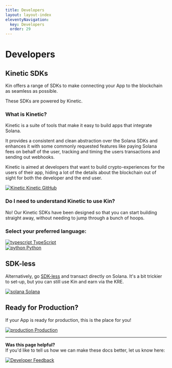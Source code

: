 ```yaml
---
title: Developers
layout: layout-index
eleventyNavigation:
  key: Developers
  order: 29
---
```


# Developers
## Kinetic SDKs

Kin offers a range of SDKs to make connecting your App to the blockchain as seamless as possible. 

These SDKs are powered by Kinetic.

### What is Kinetic?

Kinetic is a suite of tools that make it easy to build apps that integrate Solana.

It provides a consistent and clean abstraction over the Solana SDKs and enhances it with some commonly requested features like paying Solana fees on behalf of the user, tracking and timing the users transactions and sending out webhooks.

Kinetic is aimed at developers that want to build crypto-experiences for the users of their app, hiding a lot of the details about the blockchain out of sight for both the developer and the end user.

<div class='navIcons'>
  <a href='https://github.com/kin-labs/kinetic/' target='_blank'><div class='navIcon'>
    <img class='navIcon-icon' alt='Kinetic' src='./images/github-brands.svg'>
    <span class='navIcon-text'>Kinetic GitHub</span>
  </div></a>
</div>

### Do I need to understand Kinetic to use Kin?
No! Our Kinetic SDKs have been designed so that you can start building straight away, without needing to jump through a bunch of hoops.


### Select your preferred language:

<div class='navIcons'>
  <a href='/developers/typescript/'><div class='navIcon'>
    <img class='navIcon-icon developers-language image-logo' alt='typescript' src='./images/typescript.svg'>
    <span class='navIcon-text image-logo-text'>TypeScript</span>
  </div></a>
  <a href='/developers/python/'><div class='navIcon'>
    <img class='navIcon-icon developers-language image-logo' alt='python' src='./images/python2.png'>
    <span class='navIcon-text image-logo-text'>Python</span>
  </div></a>
</div>

## SDK-less
Alternatively, go [SDK-less](/developers/sdk-less/) and transact directly on Solana. It's a bit trickier to set-up, but you can still use Kin and earn via the KRE.

<div class='navIcons'>
  <a href='/developers/sdk-less/'><div class='navIcon'>
    <img class='navIcon-icon developers-language image-logo' alt='solana' src='./images/solana.png'>
    <span class='navIcon-text image-logo-text'>Solana</span>
  </div></a>
</div>

## Ready for Production?
If your App is ready for production, this is the place for you!

<div class='navIcons'>
  <a href='/developers/production/'><div class='navIcon'>
    <img class='navIcon-icon' alt='production' src='./images/coins-solid.svg'>
    <span class='navIcon-text'>Production</span>
  </div></a>
</div>

***
**Was this page helpful?**<br/>
If you'd like to tell us how we can make these docs better, let us know here:

<div class='navIcons'>
  <a href='https://forms.gle/qhjcDJR59v8RJsaY7' target='_blank'><div class='navIcon'>
    <img class='navIcon-icon' alt='Developer' src='../essentials/images/comment-dots-solid.svg'>
    <span class='navIcon-text'>Feedback</span>
  </div></a>
</div>



